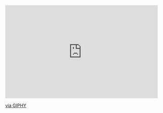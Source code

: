 <iframe src="https://giphy.com/embed/kyqynZm2crRlU8Y15v" width="480" height="294" frameBorder="0" class="giphy-embed" allowFullScreen></iframe><p><a href="https://giphy.com/gifs/kyqynZm2crRlU8Y15v">via GIPHY</a></p>

